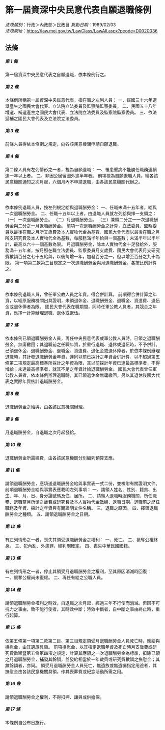# 第一屆資深中央民意代表自願退職條例

*法規類別*：行政＞內政部＞民政目
*異動日期*：1989/02/03  
*法規網址*：https://law.moj.gov.tw/LawClass/LawAll.aspx?pcode=D0020036



## 法條
##### 第 1 條
第一屆資深中央民意代表之自願退職，依本條例行之。

##### 第 2 條
本條例所稱第一屆資深中央民意代表，指在職之左列人員：
一、民國三十六年選舉產生之國民大會代表、立法院立法委員及監察院監察委員。
二、民國五十八年增選、補選產生之國民大會代表、立法院立法委員及監察院監察委員。
三、依法遞補之國民大會代表及立法院立法委員。

##### 第 3 條
前條人員得依本條例之規定，向各該民意機關申請自願退職。

##### 第 4 條
第二條人員有左列情形之一者，視為自願退職：
一、罹患重病不能勝任職務連續達一年以上者。
二、非因公居留國外逾半年者。
前項視為自願退職人員，經各該民意機關通知之次月起，六個月內不申請退職，由各該民意機關代辦之。

##### 第 5 條
依本條例退職人員，按左列規定給與退職酬勞金：
一、任職未滿十五年者，給與一次退職酬勞金。
二、任職十五年以上者，由退職人員就左列給與擇一支領之：
（一）一次退職酬勞金。
（二）月退職酬勞金。
（三）兼領二分之一一次退職酬勞金與二分之一月退職酬勞金。
前項一次退職酬勞金之計算，立法委員、監察委員以最後在職之月所支歲費及本人實物代金為基數，國民大會代表以最後在職之月所支研究費及本人實物代金為基數，每服務滿半年給與一個基數；未滿半年以半年計，最高以六十一個基數為限。
月退職酬勞金，除本人實物代金十足發給外，服務滿十五年者，按月照在職立法委員、監察委員月支歲費、國民大會代表月支研究費數額百分之七十五給與，以後每增一年，加發百分之一，但以增至百分之九十為限。
第一項第二款第三目規定之一次退職酬勞金與月退職酬勞金，各按比例計算之。

##### 第 6 條
依本條例退職人員，曾任軍公教人員之年資，得合併計算。
前項得合併計算之年資，以經原服務機關出具證明，未領退休金、退職酬勞金、退職金、資遣費、退伍金或退休俸者為限。
國民大會代表在職期間，同時任軍公教人員者，其競合之年資，應擇一計算辦理退職、退休或退伍。

##### 第 7 條
依本條例已領退職酬勞金人員，再任中央民意代表或軍公教人員時，已領之退職酬勞金，無庸繳回；其退職前之任職年資，於重行退職、退休或退伍時，不予併計。
已領退休金、退職酬勞金、退職金、資遣費、退伍金或退休俸者，於依本條例辦理退職時，其計發退職酬勞金年資，連同以前已採計之年資合併計算，以不超過第五條第二項規定最高標準所採計之年資為限，其以前採計年資已達最高標準者，不得增給；未達最高標準者，就其不足之年資計給退職酬勞金。
國民大會代表曾任軍公教人員者，依本條例辦理退職時，其已領退休金無庸繳回，另以其退休後國大代表之實際年資核計退職酬勞金。

##### 第 8 條
退職酬勞金之給與，由各該民意機關辦理。

##### 第 9 條
月退職酬勞金，自退職之次月起發給。

##### 第 10 條
退職酬勞金所需經費，由各該民意機關分別編列預算支應。

##### 第 11 條
請領退職酬勞金，應填送退職酬勞金給與事實表一式二份，並檢附有關證明文件。
前項退職酬勞金給與事實表應載明左列事項：
一、請領人姓名、性別、籍貫、出生、年、月、日、身分證號碼及住、居所。
二、請領人退職時服務機關、所任職務、退職當月所領之歲費或研究費及本人實物代金數額、退職日期、退職前之歷任職務及年資、採計之年資與有關證明文件名稱。
三、退職之原因。
四、擇領退職酬勞金之種類。
五、請領退職酬勞金之日期。

##### 第 12 條
有左列情形之一者，喪失其領受退職酬勞金之權利：
一、死亡。
二、褫奪公權終身。
三、犯內亂、外患罪，經判刑確定。
四、喪失中華民國國籍。

##### 第 13 條
有左列情形之一者，停止其領受月退職酬勞金之權利，至其原因消滅時回復：
一、褫奪公權尚未復權。
二、再任有給之公職人員。

##### 第 14 條
請領退職酬勞金權利之時效，自退職之次月起，經過三年不行使而消滅。但因不可抗力之事由，致不能行使者，其時效中斷；時效中斷者，自中斷之事由終止時，重行起算。

##### 第 15 條
依第五條第一項第二款第二目、第三目規定領受月退職酬勞金人員死亡時，應給與撫慰金，由其遺族具領。
前項撫慰金，以其核定退職年資及死亡時月支歲費或研究費數額暨第五條第四項之規定，計算其應領之一次退職酬勞金為標準，扣除已領之月退職酬勞金，補發其餘額，並發給相當於一年歲費或研究費數額之撫慰金；其無餘額者，亦同。
領受月退職酬勞金人員死亡，無遺族或無遺囑指定用途者，其撫慰金由各該民意機關具領，作其喪葬費或紀念活動所需之用。

##### 第 16 條
請領退職酬勞金之權利，不得扣押、讓與或供擔保。

##### 第 17 條
本條例自公布日施行。


